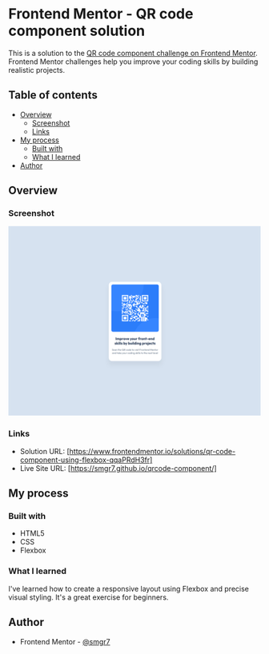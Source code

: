 # Frontend Mentor - QR code component solution

This is a solution to the [QR code component challenge on Frontend Mentor](https://www.frontendmentor.io/challenges/qr-code-component-iux_sIO_H). Frontend Mentor challenges help you improve your coding skills by building realistic projects.

## Table of contents

- [Overview](#overview)
  - [Screenshot](#screenshot)
  - [Links](#links)
- [My process](#my-process)
  - [Built with](#built-with)
  - [What I learned](#what-i-learned)
- [Author](#author)

## Overview

### Screenshot

![](./preview.png)

### Links

- Solution URL: [https://www.frontendmentor.io/solutions/qr-code-component-using-flexbox-qqaPRdH3fr]
- Live Site URL: [https://smgr7.github.io/qrcode-component/]

## My process

### Built with

- HTML5
- CSS
- Flexbox

### What I learned

I've learned how to create a responsive layout using Flexbox and precise visual styling. It's a great exercise for beginners.

## Author

- Frontend Mentor - [@smgr7](https://www.frontendmentor.io/profile/smgr7)
